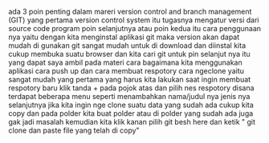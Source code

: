 ada 3 poin penting dalam mareri version control and branch management (GIT) yang pertama version control system itu tugasnya mengatur versi dari source code program poin selanjutnya atau poin kedua itu cara penggunaan nya yaitu dengan kita menginstal aplikasi git maka version akan dapat mudah di gunakan git sangat mudah untuk di download dan diinstal kita cukup membuka suatu browser dan kita cari git untuk pin selanjut nya itu yang dapat saya ambil pada materi cara bagaimana kita menggunakan aplikasi cara push up dan cara membuat respotory cara ngeclone yaitu sangat mudah yang pertama yang harus kita lakukan saat ingin membuat respotory baru klik tanda + pada pojok atas dan pilih nes respotory disana terdapat beberapa menu seperti menambahkan nama/judul nya jenis nya selanjutnya jika kita ingin nge clone suatu data yang sudah ada cukup kita copy dan pada polder kita buat polder atau di polder yang sudah ada juga gak jadi masalah kemudian kita klik kanan pilih git besh here dan ketik " git clone dan paste file yang telah di copy"

